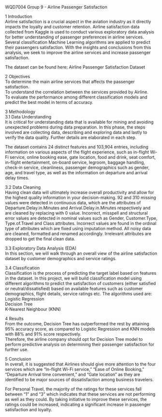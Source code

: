 WQD7004 Group 9 - Airline Passenger Satisfaction

1 Introduction <br />
Airline satisfaction is a crucial aspect in the aviation industry as it directly impacts the loyalty and customer retention. Airline satisfaction data collected from Kaggle is used to conduct various exploratory data analysis for better understanding of passenger preferences in airline services. Several classification Machine Learning algorithms are applied to predict their passengers satisfaction. With the insights and conclusions from this analysis, we seek to improve the airline services and increase passenger satisfaction. <br />

The dataset can be found here: Airline Passenger Satisfaction Dataset

2 Objectives <br />
To determine the main airline services that affects the passenger satisfaction. <br />
To understand the correlation between the services provided by Airline. <br />
To evaluate the performance among different classification models and predict the best model in terms of accuracy. <br />

3 Methodology <br />
3.1 Data Understanding <br />
It is critical for understanding data that is available for mining and avoiding unexpected problems during data preparation. In this phase, the steps involved are collecting data, describing and exploring data and lastly to verify the data quality. Further details are elaborated in each step.

The dataset contains 24 distinct features and 103,904 entries, including information on various aspects of the flight experience, such as in-flight Wi-Fi service, online booking ease, gate location, food and drink, seat comfort, in-flight entertainment, on-board service, legroom, baggage handling, check-in service, cleanliness, passenger demographics such as gender, age, and travel type, as well as the information on departure and arrival delay times. <br />

3.2 Data Cleaning <br />
Having clean data will ultimately increase overall productivity and allow for the highest quality information in your decision-making. 92 and 310 missing values were detected in continuous data, which are the attributes of Departure.Delay.in.Minutes and Arrival.Delay.in.Minutes respectively and are cleaned by replacing with 0 value. Incorrect, misspell and structural error values are detected in nominal values such as Gender, Customer.Type, Type.of.Travel and Class attributes. Incorrect values are found in the ordinal type of attributes which are fixed using imputation method. All noisy data are cleaned, formatted and renamed accordingly. Irrelevant attributes are dropped to get the final clean data. <br />

3.3 Exploratory Data Analysis (EDA) <br />
In this section, we will walk through an overall view of the airline satisfaction dataset by customer demographics and service ratings. <br />

3.4 Classification <br />
Classification is the process of predicting the target label based on features in the dataset. In this project, we will build classification model using different algorithms to predict the satisfaction of customers (either satisfied or neutral/dissatisfied) based on available features such as customer demographics, flight details, service ratings etc. The algorithms used are: <br />
Logistic Regression <br />
Decision Tree <br />
K-Nearest Neighbour (KNN) <br />

4 Results <br />
From the outcome, Decision Tree has outperformed the rest by attaining 95% accuracy score, as compared to Logistic Regression and KNN models with 88% and 91% score respectively. <br />
Therefore, the airline company should opt for Decision Tree model to perform predictive analysis on determining their passenger satisfaction for further use. <br />

5 Conclusion <br />
In overall, it is suggested that Airlines should give more attention to the four services which are “In-flight Wi-Fi service,” “Ease of Online Booking,” “Departure Arrival time convenient,” and “Gate location” as they are identified to be major sources of dissatisfaction among business travelers. <br />

For Personal Travel, the majority of the ratings for these services fall between “1” and “3” which indicates that these services are not performing as well as they could. By taking initiative to improve these services, the ratings could be increased, indicating a significant increase in passenger satisfaction and loyalty.
